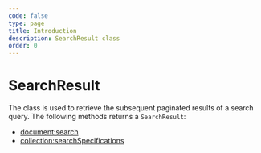 ```yaml
---
code: false
type: page
title: Introduction
description: SearchResult class
order: 0
---
```


# SearchResult

The class is used to retrieve the subsequent paginated results of a search query.
The following methods returns a `SearchResult`:

- [document:search](/sdk/js/6/controllers/document/search)
- [collection:searchSpecifications](/sdk/js/6/collection/search-specifications)
